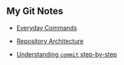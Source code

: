 ## My Git Notes

* [Everyday Commands](01-Everyday-Commands.md)

* [Repository Architecture](02-Repository-Architecture.md)

* [Understanding `commit` step-by-step](03-Understanding-Commit.md)
